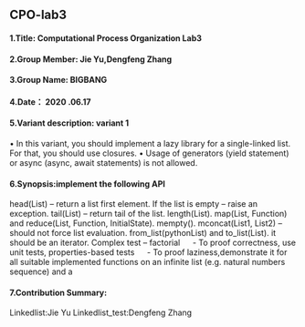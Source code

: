 CPO-lab3
----

#### 1.Title: Computational Process Organization Lab3

#### 2.Group Member: Jie Yu,Dengfeng Zhang

#### 3.Group Name: BIGBANG

#### 4.Date： 2020 .06.17

#### 5.Variant description: variant 1

  • In this variant, you should implement a lazy library for a single-linked list. For that, you should use closures. 
  • Usage of generators (yield statement) or async (async, await statements) is not allowed.
#### 6.Synopsis:implement the following API

  head(List) – return a list first element. If the list is empty – raise an exception.
  tail(List) – return tail of the list.
  length(List).
  map(List, Function) and reduce(List, Function, InitialState).
  mempty().
  mconcat(List1, List2) – should not force list evaluation.
  from_list(pythonList) and to_list(List).
  it should be an iterator.
  Complex test – factorial    - To proof correctness, use unit tests, properties-based tests    - To proof laziness,demonstrate it for all suitable     implemented functions on an infinite list (e.g. natural numbers sequence) and a

#### 7.Contribution Summary:
  Linkedlist:Jie Yu
  Linkedlist_test:Dengfeng Zhang

